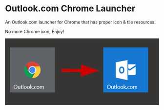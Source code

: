 # Outlook.com Chrome Launcher

An Outlook.com launcher for Chrome that has proper icon & tile resources.

No more Chrome icon, Enjoy!

![tile example](tile.png)
